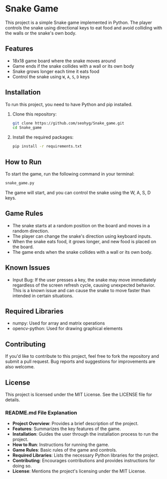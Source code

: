 # Snake Game

This project is a simple Snake game implemented in Python. The player controls the snake using directional keys to eat food and avoid colliding with the walls or the snake's own body.

## Features

- 18x18 game board where the snake moves around
- Game ends if the snake collides with a wall or its own body
- Snake grows longer each time it eats food
- Control the snake using `W`, `A`, `S`, `D` keys

## Installation

To run this project, you need to have Python and pip installed.

1. Clone this repository:

    ```bash
    git clone https://github.com/seohyg/Snake_game.git
    cd Snake_game
    ```

2. Install the required packages:

    ```bash
    pip install -r requirements.txt
    ```

## How to Run

To start the game, run the following command in your terminal:

```bash
snake_game.py
```
The game will start, and you can control the snake using the W, A, S, D keys.

## Game Rules
- The snake starts at a random position on the board and moves in a random direction.
- The player can change the snake's direction using keyboard inputs.
- When the snake eats food, it grows longer, and new food is placed on the board.
- The game ends when the snake collides with a wall or its own body.

## Known Issues
- Input Bug: If the user presses a key, the snake may move immediately regardless of the screen refresh cycle, causing unexpected behavior. This is a known issue and can cause the snake to move faster than intended in certain situations.

## Required Libraries
- numpy: Used for array and matrix operations
- opencv-python: Used for drawing graphical elements

## Contributing
If you'd like to contribute to this project, feel free to fork the repository and submit a pull request. Bug reports and suggestions for improvements are also welcome.

## License
This project is licensed under the MIT License. See the LICENSE file for details.

### **README.md File Explanation**
- **Project Overview**: Provides a brief description of the project.
- **Features**: Summarizes the key features of the game.
- **Installation**: Guides the user through the installation process to run the project.
- **How to Run**: Instructions for running the game.
- **Game Rules**: Basic rules of the game and controls.
- **Required Libraries**: Lists the necessary Python libraries for the project.
- **Contributing**: Encourages contributions and provides instructions for doing so.
- **License**: Mentions the project's licensing under the MIT License.
